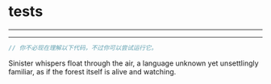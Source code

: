 # tests

---







---

```rust
// 你不必现在理解以下代码，不过你可以尝试运行它。


```

Sinister whispers float through the air, a language unknown yet unsettlingly familiar, as if the forest itself is alive and watching.

